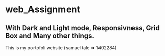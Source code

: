 # web_Assignment
## With Dark and Light mode, Responsivness, Grid Box and Many other things.
This is my portofoli website (samuel tale => 1402284)
